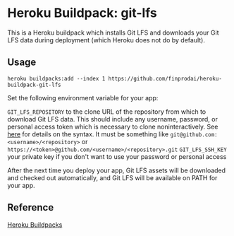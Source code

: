 # Heroku Buildpack: git-lfs

This is a Heroku buildpack which installs Git LFS and downloads your Git LFS data during deployment (which Heroku does not do by default).

## Usage

```
heroku buildpacks:add --index 1 https://github.com/finprodai/heroku-buildpack-git-lfs
```

Set the following environment variable for your app:

`GIT_LFS_REPOSITORY` to the clone URL of the repository from which to download Git LFS data. This should include any username, password, or personal access token which is necessary to clone noninteractively. See [here](https://stackoverflow.com/a/50193010/3538165) for details on the syntax. It must be something like `git@github.com:<username>/<repository>` or `https://<token>@github.com/<username>/<repository>.git`
`GIT_LFS_SSH_KEY` your private key if you don't want to use your password or personal access


After the next time you deploy your app, Git LFS assets will be downloaded and checked out automatically, and Git LFS will be available on PATH for your app.

## Reference

[Heroku Buildpacks](https://devcenter.heroku.com/articles/buildpacks)
